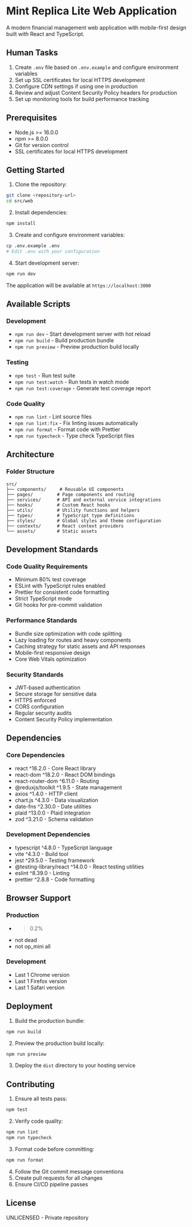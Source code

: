 # Mint Replica Lite Web Application

A modern financial management web application with mobile-first design built with React and TypeScript.

## Human Tasks
1. Create `.env` file based on `.env.example` and configure environment variables
2. Set up SSL certificates for local HTTPS development
3. Configure CDN settings if using one in production
4. Review and adjust Content Security Policy headers for production
5. Set up monitoring tools for build performance tracking

## Prerequisites

- Node.js >= 16.0.0
- npm >= 8.0.0
- Git for version control
- SSL certificates for local HTTPS development

## Getting Started

1. Clone the repository:
```bash
git clone <repository-url>
cd src/web
```

2. Install dependencies:
```bash
npm install
```

3. Create and configure environment variables:
```bash
cp .env.example .env
# Edit .env with your configuration
```

4. Start development server:
```bash
npm run dev
```

The application will be available at `https://localhost:3000`

## Available Scripts

### Development
- `npm run dev` - Start development server with hot reload
- `npm run build` - Build production bundle
- `npm run preview` - Preview production build locally

### Testing
- `npm test` - Run test suite
- `npm run test:watch` - Run tests in watch mode
- `npm run test:coverage` - Generate test coverage report

### Code Quality
- `npm run lint` - Lint source files
- `npm run lint:fix` - Fix linting issues automatically
- `npm run format` - Format code with Prettier
- `npm run typecheck` - Type check TypeScript files

## Architecture

### Folder Structure
```
src/
├── components/     # Reusable UI components
├── pages/         # Page components and routing
├── services/      # API and external service integrations
├── hooks/         # Custom React hooks
├── utils/         # Utility functions and helpers
├── types/         # TypeScript type definitions
├── styles/        # Global styles and theme configuration
├── contexts/      # React context providers
└── assets/        # Static assets
```

## Development Standards

### Code Quality Requirements
- Minimum 80% test coverage
- ESLint with TypeScript rules enabled
- Prettier for consistent code formatting
- Strict TypeScript mode
- Git hooks for pre-commit validation

### Performance Standards
- Bundle size optimization with code splitting
- Lazy loading for routes and heavy components
- Caching strategy for static assets and API responses
- Mobile-first responsive design
- Core Web Vitals optimization

### Security Standards
- JWT-based authentication
- Secure storage for sensitive data
- HTTPS enforced
- CORS configuration
- Regular security audits
- Content Security Policy implementation

## Dependencies

### Core Dependencies
- react ^18.2.0 - Core React library
- react-dom ^18.2.0 - React DOM bindings
- react-router-dom ^6.11.0 - Routing
- @reduxjs/toolkit ^1.9.5 - State management
- axios ^1.4.0 - HTTP client
- chart.js ^4.3.0 - Data visualization
- date-fns ^2.30.0 - Date utilities
- plaid ^13.0.0 - Plaid integration
- zod ^3.21.0 - Schema validation

### Development Dependencies
- typescript ^4.8.0 - TypeScript language
- vite ^4.3.0 - Build tool
- jest ^29.5.0 - Testing framework
- @testing-library/react ^14.0.0 - React testing utilities
- eslint ^8.39.0 - Linting
- prettier ^2.8.8 - Code formatting

## Browser Support

### Production
- >0.2%
- not dead
- not op_mini all

### Development
- Last 1 Chrome version
- Last 1 Firefox version
- Last 1 Safari version

## Deployment

1. Build the production bundle:
```bash
npm run build
```

2. Preview the production build locally:
```bash
npm run preview
```

3. Deploy the `dist` directory to your hosting service

## Contributing

1. Ensure all tests pass:
```bash
npm test
```

2. Verify code quality:
```bash
npm run lint
npm run typecheck
```

3. Format code before committing:
```bash
npm run format
```

4. Follow the Git commit message conventions
5. Create pull requests for all changes
6. Ensure CI/CD pipeline passes

## License

UNLICENSED - Private repository